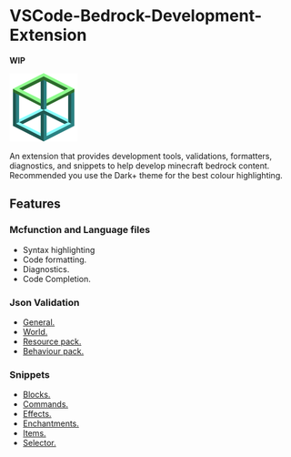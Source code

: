 # VSCode-Bedrock-Development-Extension

**WIP**

![logo](./resources/logo.png)

An extension that provides development tools, validations, formatters, diagnostics, and snippets to help develop minecraft bedrock content.
Recommended you use the Dark+ theme for the best colour highlighting.

## Features

### Mcfunction and Language files
  - Syntax highlighting
  - Code formatting.
  - Diagnostics.
  - Code Completion.

### Json Validation
  - [General.](./documentation/Json%20Validation.md#general)
  - [World.](./documentation/Json%20Validation.md#world)
  - [Resource pack.](./documentation/Json%20Validation.md#resource-packs)
  - [Behaviour pack.](./documentation/Json%20Validation.md#behaviour-packs)
  
### Snippets
  - [Blocks.](./documentation/Snippets.md#block-names)
  - [Commands.](./documentation/Snippets.md#commands)
  - [Effects.](./documentation/Snippets.md#effect-names)
  - [Enchantments.](./documentation/Snippets.md#enchant-names)
  - [Items.](./documentation/Snippets.md#item-names)
  - [Selector.](./documentation/Snippets.md#selector)